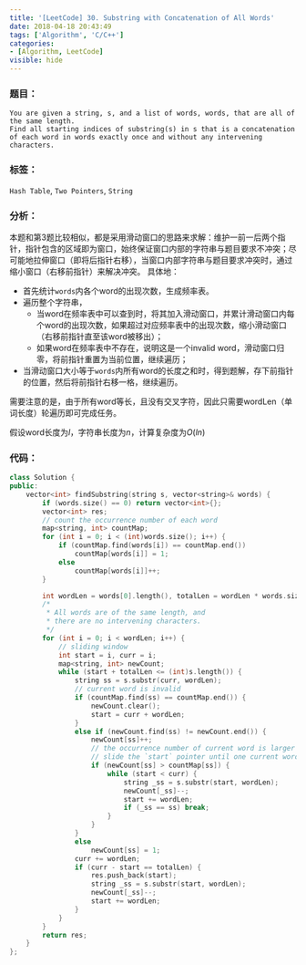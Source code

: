 ```yaml
---
title: '[LeetCode] 30. Substring with Concatenation of All Words'
date: 2018-04-18 20:43:49
tags: ['Algorithm', 'C/C++']
categories:
- [Algorithm, LeetCode]
visible: hide
---
```


### 题目：

    You are given a string, s, and a list of words, words, that are all of the same length.
    Find all starting indices of substring(s) in s that is a concatenation of each word in words exactly once and without any intervening characters.

### 标签：
`Hash Table`, `Two Pointers`, `String`

### 分析：
本题和第3题比较相似，都是采用滑动窗口的思路来求解：维护一前一后两个指针，指针包含的区域即为窗口，始终保证窗口内部的字符串与题目要求不冲突；尽可能地拉伸窗口（即将后指针右移），当窗口内部字符串与题目要求冲突时，通过缩小窗口（右移前指针）来解决冲突。
具体地：
- 首先统计`words`内各个word的出现次数，生成频率表。
- 遍历整个字符串，
    - 当word在频率表中可以查到时，将其加入滑动窗口，并累计滑动窗口内每个word的出现次数，如果超过对应频率表中的出现次数，缩小滑动窗口（右移前指针直至该word被移出）；
    - 如果word在频率表中不存在，说明这是一个invalid word，滑动窗口归零，将前指针重置为当前位置，继续遍历；
- 当滑动窗口大小等于`words`内所有word的长度之和时，得到题解，存下前指针的位置，然后将前指针右移一格，继续遍历。

需要注意的是，由于所有word等长，且没有交叉字符，因此只需要wordLen（单词长度）轮遍历即可完成任务。

假设word长度为$l$，字符串长度为$n$，计算复杂度为$O(ln)$

### 代码：

``` c++
class Solution {
public:
    vector<int> findSubstring(string s, vector<string>& words) {
        if (words.size() == 0) return vector<int>{};
        vector<int> res;
        // count the occurrence number of each word
        map<string, int> countMap;
        for (int i = 0; i < (int)words.size(); i++) {
            if (countMap.find(words[i]) == countMap.end())
                countMap[words[i]] = 1;
            else
                countMap[words[i]]++;
        }

        int wordLen = words[0].length(), totalLen = wordLen * words.size();
        /*
         * All words are of the same length, and
         * there are no intervening characters.
         */
        for (int i = 0; i < wordLen; i++) {
            // sliding window
            int start = i, curr = i;
            map<string, int> newCount;
            while (start + totalLen <= (int)s.length()) {
                string ss = s.substr(curr, wordLen);
                // current word is invalid
                if (countMap.find(ss) == countMap.end()) {
                    newCount.clear();
                    start = curr + wordLen;
                }
                else if (newCount.find(ss) != newCount.end()) {
                    newCount[ss]++;
                    // the occurrence number of current word is larger than needed,
                    // slide the `start` pointer until one current word is skipped.
                    if (newCount[ss] > countMap[ss]) {
                        while (start < curr) {
                            string _ss = s.substr(start, wordLen);
                            newCount[_ss]--;
                            start += wordLen;
                            if (_ss == ss) break;
                        }
                    }
                }
                else
                    newCount[ss] = 1;
                curr += wordLen;
                if (curr - start == totalLen) {
                    res.push_back(start);
                    string _ss = s.substr(start, wordLen);
                    newCount[_ss]--;
                    start += wordLen;
                }
            }
        }
        return res;
    }
};

```
